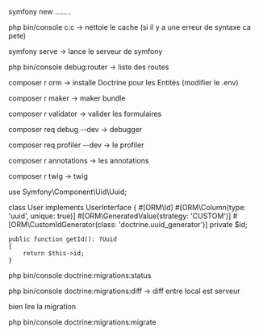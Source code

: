 symfony new ........

php bin/console c:c  -> nettoie le cache (si il y a une erreur de syntaxe ca pete)

symfony serve -> lance le serveur de symfony

php bin/console debug:router -> liste des routes

composer r orm -> installe Doctrine pour les Entités (modifier le .env)

composer r maker -> maker bundle

composer r validator -> valider les formulaires

composer req debug --dev -> debugger

composer req profiler --dev -> le profiler

composer r annotations -> les annotations

composer r twig -> twig




use Symfony\Component\Uid\Uuid;

class User implements UserInterface
{
    #[ORM\Id]
    #[ORM\Column(type: 'uuid', unique: true)]
    #[ORM\GeneratedValue(strategy: 'CUSTOM')]
    #[ORM\CustomIdGenerator(class: 'doctrine.uuid_generator')]
    private $id;

    public function getId(): ?Uuid
    {
        return $this->id;
    }



php bin/console doctrine:migrations:status


php bin/console doctrine:migrations:diff -> diff entre local est serveur



bien lire la migration


php bin/console doctrine:migrations:migrate

